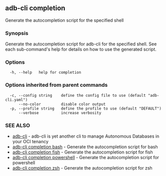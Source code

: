 ## adb-cli completion

Generate the autocompletion script for the specified shell

### Synopsis

Generate the autocompletion script for adb-cli for the specified shell.
See each sub-command's help for details on how to use the generated script.


### Options

```
  -h, --help   help for completion
```

### Options inherited from parent commands

```
  -c, --config string    define the config file to use (default "adb-cli.yaml")
      --no-color         disable color output
  -p, --profile string   define the profile to use (default "DEFAULT")
      --verbose          increase verbosity
```

### SEE ALSO

* [adb-cli](adb-cli.md)	 - adb-cli is yet another cli to manage Autonomous Databases in your OCI tenancy
* [adb-cli completion bash](adb-cli_completion_bash.md)	 - Generate the autocompletion script for bash
* [adb-cli completion fish](adb-cli_completion_fish.md)	 - Generate the autocompletion script for fish
* [adb-cli completion powershell](adb-cli_completion_powershell.md)	 - Generate the autocompletion script for powershell
* [adb-cli completion zsh](adb-cli_completion_zsh.md)	 - Generate the autocompletion script for zsh

